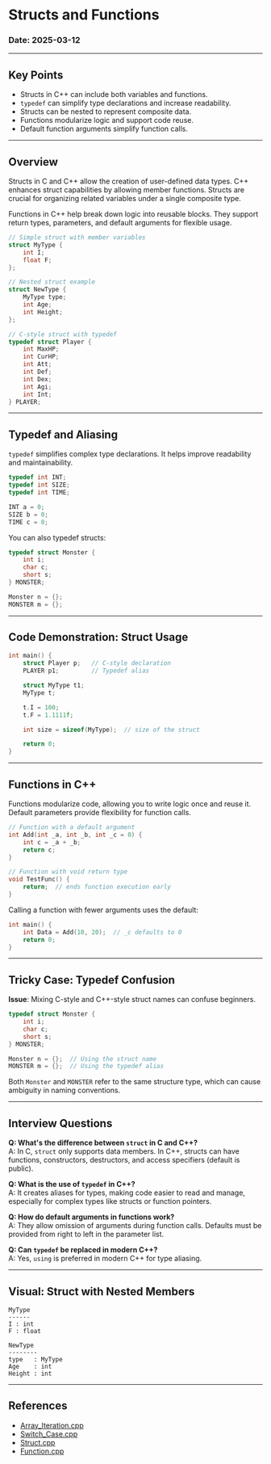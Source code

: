 # Structs and Functions 

### Date: 2025-03-12

---

## Key Points

- Structs in C++ can include both variables and functions.
- `typedef` can simplify type declarations and increase readability.
- Structs can be nested to represent composite data.
- Functions modularize logic and support code reuse.
- Default function arguments simplify function calls.

---

## Overview

Structs in C and C++ allow the creation of user-defined data types. C++ enhances struct capabilities by allowing member functions. Structs are crucial for organizing related variables under a single composite type.

Functions in C++ help break down logic into reusable blocks. They support return types, parameters, and default arguments for flexible usage.

```cpp
// Simple struct with member variables
struct MyType {
    int I;
    float F;
};

// Nested struct example
struct NewType {
    MyType type;
    int Age;
    int Height;
};

// C-style struct with typedef
typedef struct Player {
    int MaxHP;
    int CurHP;
    int Att;
    int Def;
    int Dex;
    int Agi;
    int Int;
} PLAYER;
```

---

## Typedef and Aliasing

`typedef` simplifies complex type declarations. It helps improve readability and maintainability.

```cpp
typedef int INT;
typedef int SIZE;
typedef int TIME;

INT a = 0;
SIZE b = 0;
TIME c = 0;
```

You can also typedef structs:

```cpp
typedef struct Monster {
    int i;
    char c;
    short s;
} MONSTER;

Monster n = {};
MONSTER m = {};
```

---

## Code Demonstration: Struct Usage

```cpp
int main() {
    struct Player p;   // C-style declaration
    PLAYER p1;         // Typedef alias

    struct MyType t1;
    MyType t;

    t.I = 100;
    t.F = 1.1111f;

    int size = sizeof(MyType);  // size of the struct

    return 0;
}
```

---

## Functions in C++

Functions modularize code, allowing you to write logic once and reuse it. Default parameters provide flexibility for function calls.

```cpp
// Function with a default argument
int Add(int _a, int _b, int _c = 0) {
    int c = _a + _b;
    return c;
}

// Function with void return type
void TestFunc() {
    return;  // ends function execution early
}
```

Calling a function with fewer arguments uses the default:

```cpp
int main() {
    int Data = Add(10, 20);  // _c defaults to 0
    return 0;
}
```

---

## Tricky Case: Typedef Confusion

**Issue**: Mixing C-style and C++-style struct names can confuse beginners.

```cpp
typedef struct Monster {
    int i;
    char c;
    short s;
} MONSTER;

Monster n = {};  // Using the struct name
MONSTER m = {};  // Using the typedef alias
```

Both `Monster` and `MONSTER` refer to the same structure type, which can cause ambiguity in naming conventions.

---

## Interview Questions

**Q: What's the difference between `struct` in C and C++?**  
A: In C, `struct` only supports data members. In C++, structs can have functions, constructors, destructors, and access specifiers (default is public).

**Q: What is the use of `typedef` in C++?**  
A: It creates aliases for types, making code easier to read and manage, especially for complex types like structs or function pointers.

**Q: How do default arguments in functions work?**  
A: They allow omission of arguments during function calls. Defaults must be provided from right to left in the parameter list.

**Q: Can `typedef` be replaced in modern C++?**  
A: Yes, `using` is preferred in modern C++ for type aliasing.

---

## Visual: Struct with Nested Members

```
MyType
------
I : int
F : float

NewType
--------
type   : MyType
Age    : int
Height : int
```

---

## References

- [Array_Iteration.cpp](codes/Array_Iteration.cpp)
- [Switch_Case.cpp](codes/Switch_Case.cpp)
- [Struct.cpp](codes/Struct.cpp)
- [Function.cpp](codes/Function.cpp)

